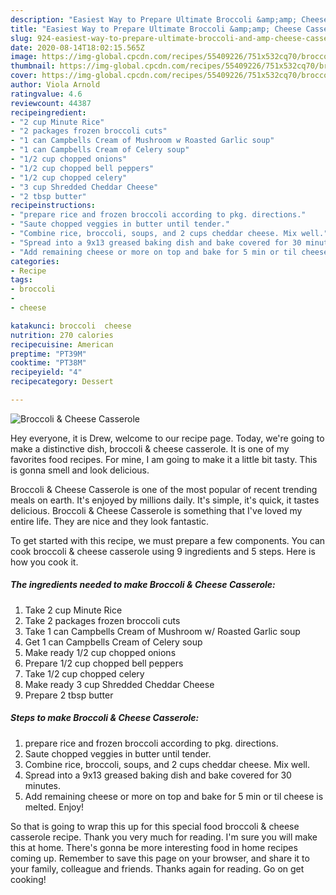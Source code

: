 ```yaml
---
description: "Easiest Way to Prepare Ultimate Broccoli &amp;amp; Cheese Casserole"
title: "Easiest Way to Prepare Ultimate Broccoli &amp;amp; Cheese Casserole"
slug: 924-easiest-way-to-prepare-ultimate-broccoli-and-amp-cheese-casserole
date: 2020-08-14T18:02:15.565Z
image: https://img-global.cpcdn.com/recipes/55409226/751x532cq70/broccoli-cheese-casserole-recipe-main-photo.jpg
thumbnail: https://img-global.cpcdn.com/recipes/55409226/751x532cq70/broccoli-cheese-casserole-recipe-main-photo.jpg
cover: https://img-global.cpcdn.com/recipes/55409226/751x532cq70/broccoli-cheese-casserole-recipe-main-photo.jpg
author: Viola Arnold
ratingvalue: 4.6
reviewcount: 44387
recipeingredient:
- "2 cup Minute Rice"
- "2 packages frozen broccoli cuts"
- "1 can Campbells Cream of Mushroom w Roasted Garlic soup"
- "1 can Campbells Cream of Celery soup"
- "1/2 cup chopped onions"
- "1/2 cup chopped bell peppers"
- "1/2 cup chopped celery"
- "3 cup Shredded Cheddar Cheese"
- "2 tbsp butter"
recipeinstructions:
- "prepare rice and frozen broccoli according to pkg. directions."
- "Saute chopped veggies in butter until tender."
- "Combine rice, broccoli, soups, and 2 cups cheddar cheese. Mix well."
- "Spread into a 9x13 greased baking dish and bake covered for 30 minutes."
- "Add remaining cheese or more on top and bake for 5 min or til cheese is melted. Enjoy!"
categories:
- Recipe
tags:
- broccoli
- 
- cheese

katakunci: broccoli  cheese 
nutrition: 270 calories
recipecuisine: American
preptime: "PT39M"
cooktime: "PT38M"
recipeyield: "4"
recipecategory: Dessert

---
```



![Broccoli &amp; Cheese Casserole](https://img-global.cpcdn.com/recipes/55409226/751x532cq70/broccoli-cheese-casserole-recipe-main-photo.jpg)

Hey everyone, it is Drew, welcome to our recipe page. Today, we're going to make a distinctive dish, broccoli &amp; cheese casserole. It is one of my favorites food recipes. For mine, I am going to make it a little bit tasty. This is gonna smell and look delicious.



Broccoli &amp; Cheese Casserole is one of the most popular of recent trending meals on earth. It's enjoyed by millions daily. It's simple, it's quick, it tastes delicious. Broccoli &amp; Cheese Casserole is something that I've loved my entire life. They are nice and they look fantastic.


To get started with this recipe, we must prepare a few components. You can cook broccoli &amp; cheese casserole using 9 ingredients and 5 steps. Here is how you cook it.

<!--inarticleads1-->

##### The ingredients needed to make Broccoli &amp; Cheese Casserole:

1. Take 2 cup Minute Rice
1. Take 2 packages frozen broccoli cuts
1. Take 1 can Campbells Cream of Mushroom w/ Roasted Garlic soup
1. Get 1 can Campbells Cream of Celery soup
1. Make ready 1/2 cup chopped onions
1. Prepare 1/2 cup chopped bell peppers
1. Take 1/2 cup chopped celery
1. Make ready 3 cup Shredded Cheddar Cheese
1. Prepare 2 tbsp butter




<!--inarticleads2-->

##### Steps to make Broccoli &amp; Cheese Casserole:

1. prepare rice and frozen broccoli according to pkg. directions.
1. Saute chopped veggies in butter until tender.
1. Combine rice, broccoli, soups, and 2 cups cheddar cheese. Mix well.
1. Spread into a 9x13 greased baking dish and bake covered for 30 minutes.
1. Add remaining cheese or more on top and bake for 5 min or til cheese is melted. Enjoy!




So that is going to wrap this up for this special food broccoli &amp; cheese casserole recipe. Thank you very much for reading. I'm sure you will make this at home. There's gonna be more interesting food in home recipes coming up. Remember to save this page on your browser, and share it to your family, colleague and friends. Thanks again for reading. Go on get cooking!
